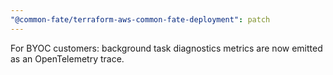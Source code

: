 ```yaml
---
"@common-fate/terraform-aws-common-fate-deployment": patch
---
```


For BYOC customers: background task diagnostics metrics are now emitted as an OpenTelemetry trace.

